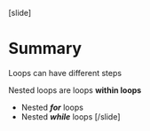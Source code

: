 [slide]
# Summary
Loops can have different steps

Nested loops are loops **within loops**

* Nested ***for*** loops
* Nested ***while*** loops
[/slide]